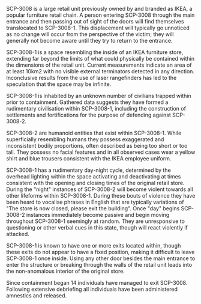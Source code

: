SCP-3008 is a large retail unit previously owned by and branded as IKEA, a popular furniture retail chain. A person entering SCP-3008 through the main entrance and then passing out of sight of the doors will find themselves translocated to SCP-3008-1. This displacement will typically go unnoticed as no change will occur from the perspective of the victim; they will generally not become aware until they try to return to the entrance.

SCP-3008-1 is a space resembling the inside of an IKEA furniture store, extending far beyond the limits of what could physically be contained within the dimensions of the retail unit. Current measurements indicate an area of at least 10km2 with no visible external terminators detected in any direction. Inconclusive results from the use of laser rangefinders has led to the speculation that the space may be infinite.

SCP-3008-1 is inhabited by an unknown number of civilians trapped within prior to containment. Gathered data suggests they have formed a rudimentary civilisation within SCP-3008-1, including the construction of settlements and fortifications for the purpose of defending against SCP-3008-2.

SCP-3008-2 are humanoid entities that exist within SCP-3008-1. While superficially resembling humans they possess exaggerated and inconsistent bodily proportions, often described as being too short or too tall. They possess no facial features and in all observed cases wear a yellow shirt and blue trousers consistent with the IKEA employee uniform.

SCP-3008-1 has a rudimentary day-night cycle, determined by the overhead lighting within the space activating and deactivating at times consistent with the opening and closing times of the original retail store. During the "night" instances of SCP-3008-2 will become violent towards all other lifeforms within SCP-3008-1. During these bouts of violence they have been heard to vocalise phrases in English that are typically variations of "The store is now closed, please exit the building". Once "day" begins SCP-3008-2 instances immediately become passive and begin moving throughout SCP-3008-1 seemingly at random. They are unresponsive to questioning or other verbal cues in this state, though will react violently if attacked.

SCP-3008-1 is known to have one or more exits located within, though these exits do not appear to have a fixed position, making it difficult to leave SCP-3008-1 once inside. Using any other door besides the main entrance to enter the structure or breaking through the walls of the retail unit leads into the non-anomalous interior of the original store.

Since containment began 14 individuals have managed to exit SCP-3008. Following extensive debriefing all individuals have been administered amnestics and released.
